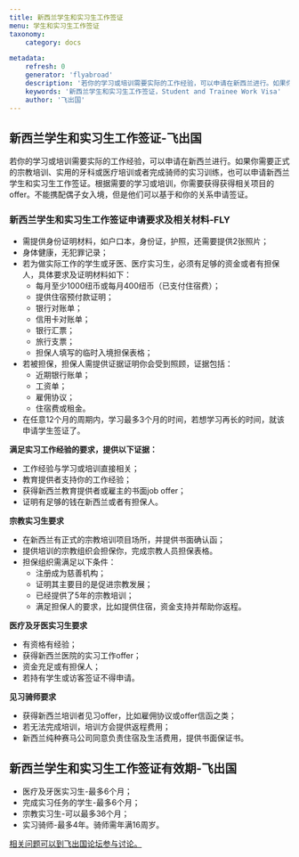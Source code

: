 ```yaml
---
title: 新西兰学生和实习生工作签证
menu: 学生和实习生工作签证
taxonomy:
    category: docs

metadata:
    refresh: 0
    generator: 'flyabroad'
    description: '若你的学习或培训需要实际的工作经验，可以申请在新西兰进行。如果你需要正式的宗教培训、实用的牙科或医疗培训或者完成骑师的实习训练，也可以申请新西兰学生和实习生工作签证。根据需要的学习或培训，你需要获得获得相关项目的offer。不能携配偶子女入境，但是他们可以基于和你的关系申请签证。'
    keywords: '新西兰学生和实习生工作签证，Student and Trainee Work Visa'
    author: '飞出国'
---
```


## 新西兰学生和实习生工作签证-飞出国

若你的学习或培训需要实际的工作经验，可以申请在新西兰进行。如果你需要正式的宗教培训、实用的牙科或医疗培训或者完成骑师的实习训练，也可以申请新西兰学生和实习生工作签证。根据需要的学习或培训，你需要获得获得相关项目的offer。不能携配偶子女入境，但是他们可以基于和你的关系申请签证。

### 新西兰学生和实习生工作签证申请要求及相关材料-FLY

* 需提供身份证明材料，如户口本，身份证，护照，还需要提供2张照片；
* 身体健康，无犯罪记录；
* 若为做实际工作的学生或牙医、医疗实习生，必须有足够的资金或者有担保人，具体要求及证明材料如下：
    * 每月至少1000纽币或每月400纽币（已支付住宿费）；
    * 提供住宿预付款证明；
    * 银行对账单；
    * 信用卡对账单；
    * 银行汇票；
    * 旅行支票；
    * 担保人填写的临时入境担保表格；
* 若被担保，担保人需提供证据证明你会受到照顾，证据包括：
    * 近期银行账单；
    * 工资单；
    * 雇佣协议；
    * 住宿费或租金。
* 在任意12个月的周期内，学习最多3个月的时间，若想学习再长的时间，就该申请学生签证了。
    
**满足实习工作经验的要求，提供以下证据：**

* 工作经验与学习或培训直接相关；
* 教育提供者支持你的工作经验；
* 获得新西兰教育提供者或雇主的书面job offer；
* 证明有足够的钱在新西兰或者有担保人。

**宗教实习生要求**

* 在新西兰有正式的宗教培训项目场所，并提供书面确认函；
* 提供培训的宗教组织会担保你，完成宗教人员担保表格。
* 担保组织需满足以下条件：
    * 注册成为慈善机构；
    * 证明其主要目的是促进宗教发展；
    * 已经提供了5年的宗教培训；
    * 满足担保人的要求，比如提供住宿，资金支持并帮助你返程。

**医疗及牙医实习生要求**

* 有资格有经验；
* 获得新西兰医院的实习工作offer；
* 资金充足或有担保人；
* 若持有学生或访客签证不得申请。

**见习骑师要求**

* 获得新西兰培训者见习offer，比如雇佣协议或offer信函之类；
* 若无法完成培训，培训方会提供返程费用；
* 新西兰纯种赛马公司同意负责住宿及生活费用，提供书面保证书。

## 新西兰学生和实习生工作签证有效期-飞出国

* 医疗及牙医实习生-最多6个月；
* 完成实习任务的学生-最多6个月；
* 宗教实习生-可以最多36个月；
* 实习骑师-最多4年。骑师需年满16周岁。

[相关问题可以到飞出国论坛参与讨论。](http://bbs.fcgvisa.com/t/5818?target=_blank)